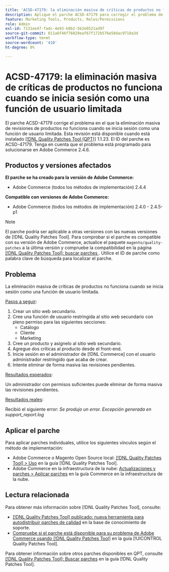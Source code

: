 ```yaml
---
title: 'ACSD-47179: la eliminación masiva de críticas de productos no funciona cuando se inicia sesión como función de usuario limitada'
description: Aplique el parche ACSD-47179 para corregir el problema de Adobe Commerce en el que la eliminación masiva de revisiones de productos no funciona cuando se inicia sesión como una función de usuario limitada.
feature: Marketing Tools, Products, Roles/Permissions
role: Admin
exl-id: 7131ee47-fadc-4e93-b8b2-5b2e0521ad97
source-git-commit: 011a6f46f76029eaf67f172b576e58dac9710a3d
workflow-type: tm+mt
source-wordcount: '410'
ht-degree: 0%

---
```


# ACSD-47179: la eliminación masiva de críticas de productos no funciona cuando se inicia sesión como una función de usuario limitada

El parche ACSD-47179 corrige el problema en el que la eliminación masiva de revisiones de productos no funciona cuando se inicia sesión como una función de usuario limitada. Esta revisión está disponible cuando está instalado [[!DNL Quality Patches Tool (QPT)]](https://experienceleague.adobe.com/en/docs/commerce-operations/tools/quality-patches-tool/quality-patches-tool-to-self-serve-quality-patches) 1.1.23. El ID del parche es ACSD-47179. Tenga en cuenta que el problema está programado para solucionarse en Adobe Commerce 2.4.6.

## Productos y versiones afectados

**El parche se ha creado para la versión de Adobe Commerce:**

* Adobe Commerce (todos los métodos de implementación) 2.4.4

**Compatible con versiones de Adobe Commerce:**

* Adobe Commerce (todos los métodos de implementación) 2.4.0 - 2.4.5-p1

>[!NOTE]
>
>El parche podría ser aplicable a otras versiones con las nuevas versiones de [!DNL Quality Patches Tool]. Para comprobar si el parche es compatible con su versión de Adobe Commerce, actualice el paquete `magento/quality-patches` a la última versión y compruebe la compatibilidad en la página [[!DNL Quality Patches Tool]: buscar parches ](https://experienceleague.adobe.com/tools/commerce-quality-patches/index.html). Utilice el ID de parche como palabra clave de búsqueda para localizar el parche.

## Problema

La eliminación masiva de críticas de productos no funciona cuando se inicia sesión como una función de usuario limitada.

<u>Pasos a seguir</u>:

1. Crear un sitio web secundario.
1. Cree una función de usuario restringida al sitio web secundario con pleno permiso para las siguientes secciones:
   * Catálogo
   * Cliente
   * Marketing
1. Cree un producto y asígnelo al sitio web secundario.
1. Agregue dos críticas al producto desde el front-end.
1. Inicie sesión en el administrador de [!DNL Commerce] con el usuario administrador restringido que acaba de crear.
1. Intente eliminar de forma masiva las revisiones pendientes.

<u>Resultados esperados</u>:

Un administrador con permisos suficientes puede eliminar de forma masiva las revisiones pendientes.

<u>Resultados reales</u>:

Recibió el siguiente error: _Se produjo un error. Excepción generada en support_report.log_

## Aplicar el parche

Para aplicar parches individuales, utilice los siguientes vínculos según el método de implementación:

* Adobe Commerce o Magento Open Source local: [[!DNL Quality Patches Tool] > Uso](/help/tools/quality-patches-tool/usage.md) en la guía [!DNL Quality Patches Tool].
* Adobe Commerce en la infraestructura de la nube: [Actualizaciones y parches > Aplicar parches](https://experienceleague.adobe.com/docs/commerce-cloud-service/user-guide/develop/upgrade/apply-patches.html) en la guía Commerce en la infraestructura de la nube.

## Lectura relacionada

Para obtener más información sobre [!DNL Quality Patches Tool], consulte:

* [[!DNL Quality Patches Tool] publicado: nueva herramienta para autodistribuir parches de calidad](https://experienceleague.adobe.com/en/docs/commerce-operations/tools/quality-patches-tool/quality-patches-tool-to-self-serve-quality-patches) en la base de conocimiento de soporte.
* [Compruebe si el parche está disponible para su problema de Adobe Commerce usando [!DNL Quality Patches Tool]](/help/tools/quality-patches-tool/patches-available-in-qpt/check-patch-for-magento-issue-with-magento-quality-patches.md) en la guía [!UICONTROL Quality Patches Tool].


Para obtener información sobre otros parches disponibles en QPT, consulte [[!DNL Quality Patches Tool]: Buscar parches](https://experienceleague.adobe.com/tools/commerce-quality-patches/index.html) en la guía [!DNL Quality Patches Tool].
